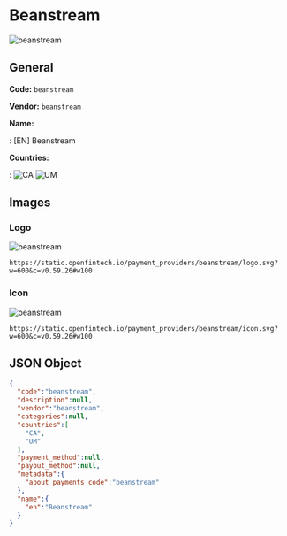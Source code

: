 
# Beanstream 
![beanstream](https://static.openfintech.io/payment_providers/beanstream/logo.svg?w=600&c=v0.59.26#w100)  

## General 
 
**Code:** `beanstream` 
 
**Vendor:** `beanstream` 
 
**Name:**  
 
:	[EN] Beanstream  
 
**Countries:**  
 
:	![CA](https://cdnjs.cloudflare.com/ajax/libs/flag-icon-css/3.3.0/flags/4x3/ca.svg#w24) 	![UM](https://cdnjs.cloudflare.com/ajax/libs/flag-icon-css/3.3.0/flags/4x3/um.svg#w24)  

## Images 

### Logo 
 
![beanstream](https://static.openfintech.io/payment_providers/beanstream/logo.svg?w=600&c=v0.59.26#w100)  

```
https://static.openfintech.io/payment_providers/beanstream/logo.svg?w=600&c=v0.59.26#w100
```  

### Icon 
 
![beanstream](https://static.openfintech.io/payment_providers/beanstream/icon.svg?w=600&c=v0.59.26#w100)  

```
https://static.openfintech.io/payment_providers/beanstream/icon.svg?w=600&c=v0.59.26#w100
```  

## JSON Object 

```json
{
  "code":"beanstream",
  "description":null,
  "vendor":"beanstream",
  "categories":null,
  "countries":[
    "CA",
    "UM"
  ],
  "payment_method":null,
  "payout_method":null,
  "metadata":{
    "about_payments_code":"beanstream"
  },
  "name":{
    "en":"Beanstream"
  }
}
```  

